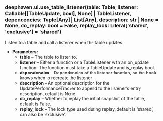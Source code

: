 ### deephaven.ui.use_table_listener(table: Table, listener: Callable[[TableUpdate, bool], None] | TableListener, dependencies: Tuple[Any] | List[Any], description: str | None = None, do_replay: bool = False, replay_lock: Literal['shared', 'exclusive'] = 'shared')

Listen to a table and call a listener when the table updates.

* **Parameters:**
  * **table** – The table to listen to.
  * **listener** – Either a function or a TableListener with an on_update function.
    The function must take a TableUpdate and is_replay bool.
  * **dependencies** – Dependencies of the listener function, so the hook knows when to recreate the listener
  * **description** – An optional description for the UpdatePerformanceTracker to append to the listener’s
    entry description, default is None.
  * **do_replay** – Whether to replay the initial snapshot of the table, default is False.
  * **replay_lock** – The lock type used during replay, default is ‘shared’, can also be ‘exclusive’.
